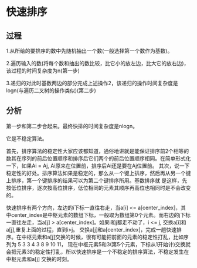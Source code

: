 # 快速排序

## 过程

1.从所给的要排序的数中先随机抽出一个数(一般选择第一个数作为基数)。

2.遍历输入的数(将每个数和抽出的数比较，比它小的放左边，比大它的放右边)，该过程的时间复杂度为n(第一步)

3.递归的对此时基数两边的部分完成上述操作2，该递归的操作时间复杂度是logn(与遍历二叉树的操作类似)(第二步)

## 分析

第一步和第二步合起来。最终快排的时间复杂度是nlogn。

它是不稳定算法。

首先，排序算法的稳定性大家应该都知道，通俗地讲就是能保证排序前2个相等的数其在序列的前后位置顺序和排序后它们两个的前后位置顺序相同。在简单形式化一下，如果Ai = Aj, Ai原来在位置前，排序后Ai还是要在Aj位置前。 其次，说一下稳定性的好处。排序算法如果是稳定的，那么从一个键上排序，然后再从另一个键上排序，第一个键排序的结果可以为第二个键排序所用。基数排序就 是这样，先按低位排序，逐次按高位排序，低位相同的元素其顺序再高位也相同时是不会改变的。

快速排序有两个方向，左边的i下标一直往右走，当a\[i] <= a\[center\_index]，其中center\_index是中枢元素的数组下标，一般取为数组第0个元素。而右边的j下标一直往左走，当a\[j] > a\[center\_index]。如果i和j都走不动了，i <= j, 交换a\[i]和a\[j],重复上面的过程，直到i>j。 交换a\[j]和a\[center\_index]，完成一趟快速排序。在中枢元素和a\[j]交换的时候，很有可能把前面的元素的稳定性打乱，比如序列为 5 3 3 4 3 8 9 10 11， 现在中枢元素5和3(第5个元素，下标从1开始计)交换就会把元素3的稳定性打乱，所以快速排序是一个不稳定的排序算法，不稳定发生在中枢元素和a\[j] 交换的时刻。
